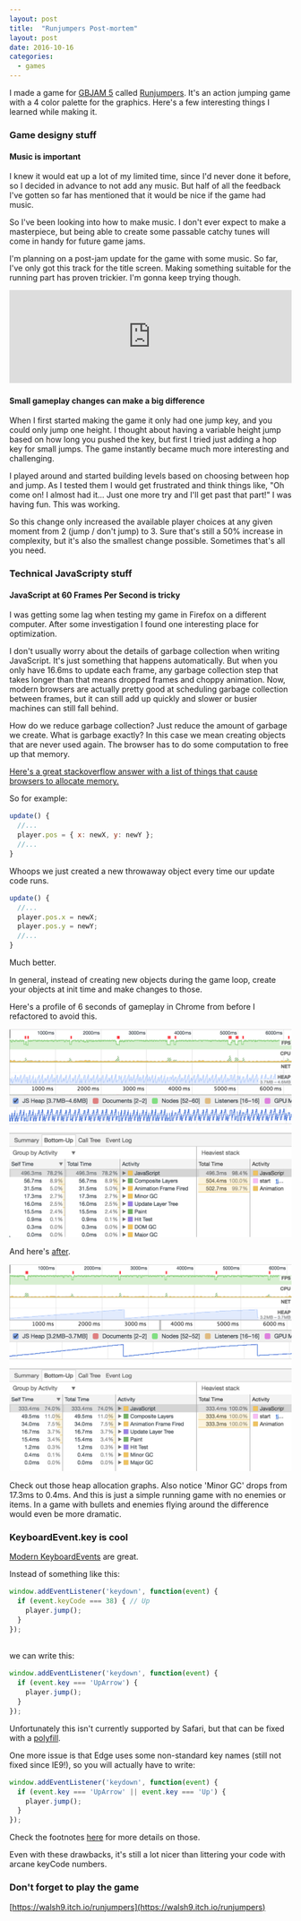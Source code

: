 ```yaml
---
layout: post
title:  "Runjumpers Post-mortem"
layout: post
date: 2016-10-16
categories:
  - games
---
```


I made a game for [GBJAM 5](https://itch.io/jam/gbjam-5) called [Runjumpers](https://walsh9.itch.io/runjumpers). It's an action jumping game with a 4 color palette for the graphics. Here's a few interesting things I learned while making it.

### Game designy stuff

#### Music is important

I knew it would eat up a lot of my limited time, since I'd never done it before, so I decided in advance to not add any music. But half of all the feedback I've gotten so far has mentioned that it would be nice if the game had music.

So I've been looking into how to make music. I don't ever expect to make a masterpiece, but being able to create some passable catchy tunes will come in handy for future game jams.

I'm planning on a post-jam update for the game with some music. So far, I've only got this track for the title screen.  Making something suitable for the running part has proven trickier.  I'm gonna keep trying though.

<iframe width="100%" height="166" scrolling="no" frameborder="no" src="https://w.soundcloud.com/player/?url=https%3A//api.soundcloud.com/tracks/288479065&amp;color=ff5500&amp;auto_play=false&amp;hide_related=false&amp;show_comments=true&amp;show_user=true&amp;show_reposts=false"></iframe><br/>

#### Small gameplay changes can make a big difference

When I first started making the game it only had one jump key, and you could only jump one height. I thought about having a variable height jump based on how long you pushed the key, but first I tried just adding a hop key for small jumps. The game instantly became much more interesting and challenging.

I played around and started building levels based on choosing between hop and jump. As I tested them I would get frustrated and think things like, "Oh come on! I almost had it... Just one more try and I'll get past that part!" I was having fun. This was working.

So this change only increased the available player choices at any given moment from 2 (jump / don't jump) to 3. Sure that's still a 50% increase in complexity, but it's also the smallest change possible. Sometimes that's all you need.

### Technical JavaScripty stuff

#### JavaScript at 60 Frames Per Second is tricky

I was getting some lag when testing my game in Firefox on a different computer. After some investigation I found one interesting place for optimization.

I don't usually worry about the details of garbage collection when writing JavaScript. It's just something that happens automatically. But when you only have 16.6ms to update each frame, any garbage collection step that takes longer than that means dropped frames and choppy animation. Now, modern browsers are actually pretty good at scheduling garbage collection between frames, but it can still add up quickly and slower or busier machines can still fall behind.

How do we reduce garbage collection? Just reduce the amount of garbage we create. What is garbage exactly? In this case we mean creating objects that are never used again. The browser has to do some computation to free up that memory.

[Here's a great stackoverflow answer with a list of things that cause browsers to allocate memory.](http://stackoverflow.com/a/18411275)

So for example:

```js
update() {
  //...
  player.pos = { x: newX, y: newY };
  //...
}
```

Whoops we just created a new throwaway object every time our update code runs.

```js
update() {
  //...
  player.pos.x = newX;
  player.pos.y = newY;
  //...
}
```

Much better.

In general, instead of creating new objects during the game loop, create your objects at init time and make changes to those.

Here's a profile of 6 seconds of gameplay in Chrome from before I refactored to avoid this.

![Screenshot of a graph of JavaScript heap allocation showing dozens of jaggy sawtooths spread over 6 seconds](/i/gc-before.png)

And here's [after](https://github.com/walsh9/runjumpers/commit/19cdc6562f6feb9f8b4e338995dbace3a0203a51).

![Screenshot of a graph of JavaScript heap allocation showing only two smooth increases and sharp drops spread over 6 seconds](/i/gc-after.png)

Check out those heap allocation graphs. Also notice 'Minor GC' drops from 17.3ms to 0.4ms. And this is just a simple running game with no enemies or items. In a game with bullets and enemies flying around the difference would even be more dramatic.

### KeyboardEvent.key is cool

[Modern KeyboardEvents](https://www.w3.org/TR/uievents-key/) are great.

Instead of something like this:

```js
window.addEventListener('keydown', function(event) {
  if (event.keyCode === 38) { // Up
    player.jump();
  }
});
```
<br/>
we can write this:

```js
window.addEventListener('keydown', function(event) {
  if (event.key === 'UpArrow') {
    player.jump();
  }
});
```

Unfortunately this isn't currently supported by Safari, but that can be fixed with a [polyfill](https://github.com/cvan/keyboardevent-key-polyfill).

One more issue is that Edge uses some non-standard key names (still not fixed since IE9!), so you will actually have to write:

```js
window.addEventListener('keydown', function(event) {
  if (event.key === 'UpArrow' || event.key === 'Up') {
    player.jump();
  }
});
```

Check the footnotes [here](https://developer.mozilla.org/en-US/docs/Web/API/KeyboardEvent/key/Key_Values) for more details on those.

Even with these drawbacks, it's still a lot nicer than littering your code with arcane keyCode numbers.

### Don't forget to play the game

[https://walsh9.itch.io/runjumpers](https://walsh9.itch.io/runjumpers)


